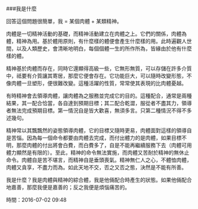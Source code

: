 ###我是什麼

回答這個問題很簡單，我 = 某個肉體 + 某類精神。  

肉體是一切精神活動的基礎，而精神活動建立在肉體之上。它們的關係，肉體為體，精神為用。基於體用原則，有什麼樣的體便會產生什麼樣的用。此時遍觀人世間，以及人類歷史，會清晰地明白，每個個體一生的所作所為，皆緣由於他有什麼樣的體。  

精神基於肉體而存在，同時它還顯得高級一些，它無形無質，可以存儲在許多介質中，祗要有介質讓其寄居，那麼它便會存在。它功能巨大，可以隨時改變形態，不像肉體一旦塑形，便很難改變。這種活躍的性質，常常使其表現的比肉體憂越。  

有時精神會去領導肉體，讓肉體為之服務並完成它的目的。這種配合，通常是兩種結果，其一配合恰當，各自達到預期目標；其二配合乾澀，服從者不盡其力，領導者無法完成預期目標。第一情況自是皆大歡喜，無須多言。只第二種情況不得不多述幾句。  

精神常以其飄飄然的姿態領導肉體，它的目標又隨時更易，肉體面對這樣的領導自是苦惱。因為每一個命令都要由肉體去完成，而付出體力的是肉體，如果目標不明，那麼肉體的付出將會白費，而白費多了，自是不能再繼續服務下去（肉體可用體力顯然是有限的）。至此，精神的命令無法實施，而肉體又苦耐於精神的無休止命令。肉體自是苦不堪言，而精神自是垂頭喪氣。精神無仁人之心，不體恤肉體，肉體又貪享，不盡力而為。如此天地不交，否之又否之態，決然是不能有所善。  

我是什麼？我是肉體與精神的綜合體，我是他倆配合時產生的狀態。如果他倆配合地嘉善，那麼我便是嘉善的；反之我便是煩惱痛苦的。  

時間：2016-07-02 09:48
